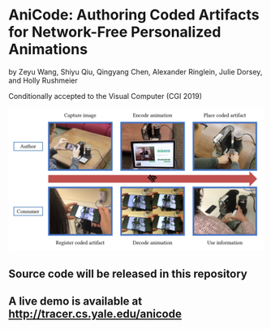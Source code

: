 # AniCode: Authoring Coded Artifacts for Network-Free Personalized Animations

by Zeyu Wang, Shiyu Qiu, Qingyang Chen, Alexander Ringlein, Julie Dorsey, and Holly Rushmeier

Conditionally accepted to the Visual Computer (CGI 2019)

![teaser](teaser.jpg)

## Source code will be released in this repository

## A live demo is available at http://tracer.cs.yale.edu/anicode

